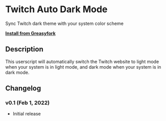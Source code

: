 # Twitch Auto Dark Mode

Sync Twitch dark theme with your system color scheme

**[Install from Greasyfork](https://greasyfork.org/en/scripts/439450-twitch-auto-dark-mode)**

## Description

This userscript will automatically switch the Twitch website to light mode when your system is in light mode, and dark mode when your system is in dark mode.

## Changelog

### v0.1 (Feb 1, 2022)

- Initial release
